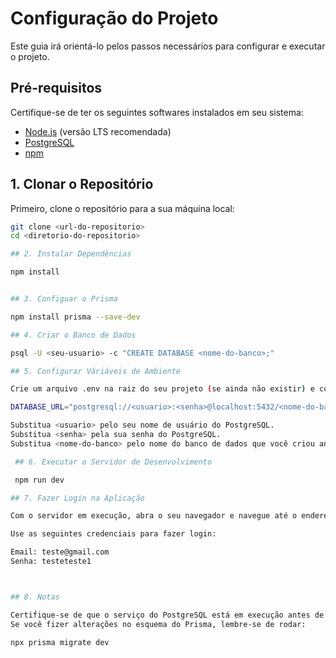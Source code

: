 # Configuração do Projeto

Este guia irá orientá-lo pelos passos necessários para configurar e executar o projeto.

## Pré-requisitos

Certifique-se de ter os seguintes softwares instalados em seu sistema:

- [Node.js](https://nodejs.org/) (versão LTS recomendada)
- [PostgreSQL](https://www.postgresql.org/)
- [npm](https://www.npmjs.com/)

## 1. Clonar o Repositório

Primeiro, clone o repositório para a sua máquina local:

```bash
git clone <url-do-repositorio>
cd <diretorio-do-repositorio>

## 2. Instalar Dependências

npm install


## 3. Configuar o Prisma

npm install prisma --save-dev

## 4. Criar o Banco de Dados

psql -U <seu-usuario> -c "CREATE DATABASE <nome-do-banco>;"

## 5. Configurar Váriáveis de Ambiente

Crie um arquivo .env na raiz do seu projeto (se ainda não existir) e configure a seguinte variável de ambiente para vincular seu banco de dados PostgreSQL:

DATABASE_URL="postgresql://<usuario>:<senha>@localhost:5432/<nome-do-banco>?schema=public"

Substitua <usuario> pelo seu nome de usuário do PostgreSQL.
Substitua <senha> pela sua senha do PostgreSQL.
Substitua <nome-do-banco> pelo nome do banco de dados que você criou anteriormente.

 ## 6. Executar o Servidor de Desenvolvimento

 npm run dev

## 7. Fazer Login na Aplicação

Com o servidor em execução, abra o seu navegador e navegue até o endereço local do servidor (geralmente http://localhost:3000).

Use as seguintes credenciais para fazer login:

Email: teste@gmail.com
Senha: testeteste1



## 8. Notas

Certifique-se de que o serviço do PostgreSQL está em execução antes de iniciar o servidor.
Se você fizer alterações no esquema do Prisma, lembre-se de rodar:

npx prisma migrate dev
